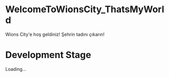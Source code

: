 # WelcomeToWionsCity_ThatsMyWorld

Wions City'e hoş geldiniz! Şehrin tadını çıkarın!

# Development Stage

Loading...